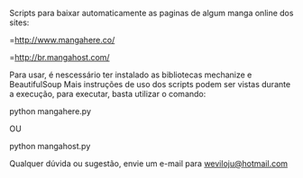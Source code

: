 Scripts para baixar automaticamente as paginas de algum manga online dos sites:

=http://www.mangahere.co/

=http://br.mangahost.com/

Para usar, é nescessário ter instalado as bibliotecas mechanize e BeautifulSoup
Mais instruções de uso dos scripts podem ser vistas durante a execução, para executar, basta utilizar o comando:

python mangahere.py

OU

python mangahost.py

Qualquer dúvida ou sugestão, 
envie um e-mail para weviloju@hotmail.com
